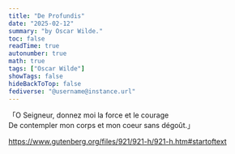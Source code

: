```yaml
---
title: "De Profundis"
date: "2025-02-12"
summary: "by Oscar Wilde."
toc: false
readTime: true
autonumber: true
math: true
tags: ["Oscar Wilde"]
showTags: false
hideBackToTop: false
fediverse: "@username@instance.url"
---
```

「O Seigneur, donnez moi la force et le courage  
De contempler mon corps et mon coeur sans dégoût.」

 https://www.gutenberg.org/files/921/921-h/921-h.htm#startoftext

